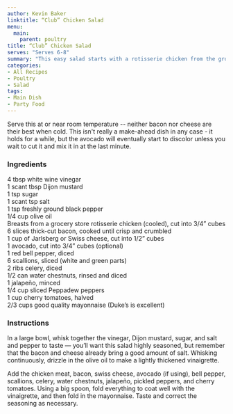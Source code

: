 ```yaml
---
author: Kevin Baker
linktitle: “Club” Chicken Salad
menu:
  main:
    parent: poultry
title: “Club” Chicken Salad
serves: "Serves 6-8"
summary: "This easy salad starts with a rotisserie chicken from the grocery store. I improvised this, and you should too! You can’t really mess it up. "
categories:
- All Recipes
- Poultry
- Salad
tags:
- Main Dish
- Party Food
---
```

Serve this at or near room temperature -- neither bacon nor cheese are their best when cold.  This isn't really a make-ahead dish in any case - it holds for a while, but the avocado will eventually start to discolor unless you wait to cut it and mix it in at the last minute.

### Ingredients

<div class="ingredient-list">

4 tbsp white wine vinegar  
1 scant tbsp Dijon mustard  
1 tsp sugar  
1 scant tsp salt  
1 tsp freshly ground black pepper  
1/4 cup olive oil  
Breasts from a grocery store rotisserie chicken (cooled), cut into 3/4” cubes  
6 slices thick-cut bacon, cooked until crisp and crumbled  
1 cup of Jarlsberg or Swiss cheese, cut into 1/2” cubes  
1 avocado, cut into 3/4” cubes (optional)  
1 red bell pepper, diced  
6 scallions, sliced (white and green parts)  
2 ribs celery, diced  
1/2 can water chestnuts, rinsed and diced  
1 jalapeño, minced   
1/4 cup sliced Peppadew peppers  
1 cup cherry tomatoes, halved  
2/3 cups good quality mayonnaise (Duke’s is excellent)  

</div>

### Instructions

In a large bowl, whisk together the vinegar, Dijon mustard, sugar, and salt and pepper to taste — you’ll want this salad highly seasoned, but remember that the bacon and cheese already bring a good amount of salt.  Whisking continuously, drizzle in the olive oil to make a lightly thickened vinaigrette. 

Add the chicken meat, bacon, swiss cheese, avocado (if using), bell pepper, scallions, celery, water chestnuts, jalapeño, pickled peppers, and cherry tomatoes.  Using a big spoon, fold everything to coat well with the vinaigrette, and then fold in the mayonnaise. Taste and correct the seasoning as necessary.

